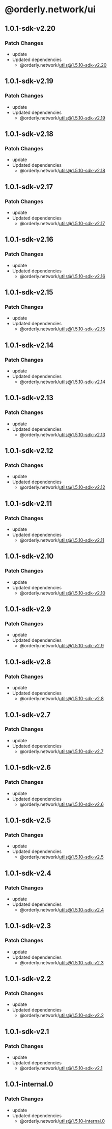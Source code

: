 # @orderly.network/ui

## 1.0.1-sdk-v2.20

### Patch Changes

- update
- Updated dependencies
  - @orderly.network/utils@1.5.10-sdk-v2.20

## 1.0.1-sdk-v2.19

### Patch Changes

- update
- Updated dependencies
  - @orderly.network/utils@1.5.10-sdk-v2.19

## 1.0.1-sdk-v2.18

### Patch Changes

- update
- Updated dependencies
  - @orderly.network/utils@1.5.10-sdk-v2.18

## 1.0.1-sdk-v2.17

### Patch Changes

- update
- Updated dependencies
  - @orderly.network/utils@1.5.10-sdk-v2.17

## 1.0.1-sdk-v2.16

### Patch Changes

- update
- Updated dependencies
  - @orderly.network/utils@1.5.10-sdk-v2.16

## 1.0.1-sdk-v2.15

### Patch Changes

- update
- Updated dependencies
  - @orderly.network/utils@1.5.10-sdk-v2.15

## 1.0.1-sdk-v2.14

### Patch Changes

- update
- Updated dependencies
  - @orderly.network/utils@1.5.10-sdk-v2.14

## 1.0.1-sdk-v2.13

### Patch Changes

- update
- Updated dependencies
  - @orderly.network/utils@1.5.10-sdk-v2.13

## 1.0.1-sdk-v2.12

### Patch Changes

- update
- Updated dependencies
  - @orderly.network/utils@1.5.10-sdk-v2.12

## 1.0.1-sdk-v2.11

### Patch Changes

- update
- Updated dependencies
  - @orderly.network/utils@1.5.10-sdk-v2.11

## 1.0.1-sdk-v2.10

### Patch Changes

- update
- Updated dependencies
  - @orderly.network/utils@1.5.10-sdk-v2.10

## 1.0.1-sdk-v2.9

### Patch Changes

- update
- Updated dependencies
  - @orderly.network/utils@1.5.10-sdk-v2.9

## 1.0.1-sdk-v2.8

### Patch Changes

- update
- Updated dependencies
  - @orderly.network/utils@1.5.10-sdk-v2.8

## 1.0.1-sdk-v2.7

### Patch Changes

- update
- Updated dependencies
  - @orderly.network/utils@1.5.10-sdk-v2.7

## 1.0.1-sdk-v2.6

### Patch Changes

- update
- Updated dependencies
  - @orderly.network/utils@1.5.10-sdk-v2.6

## 1.0.1-sdk-v2.5

### Patch Changes

- update
- Updated dependencies
  - @orderly.network/utils@1.5.10-sdk-v2.5

## 1.0.1-sdk-v2.4

### Patch Changes

- update
- Updated dependencies
  - @orderly.network/utils@1.5.10-sdk-v2.4

## 1.0.1-sdk-v2.3

### Patch Changes

- update
- Updated dependencies
  - @orderly.network/utils@1.5.10-sdk-v2.3

## 1.0.1-sdk-v2.2

### Patch Changes

- update
- Updated dependencies
  - @orderly.network/utils@1.5.10-sdk-v2.2

## 1.0.1-sdk-v2.1

### Patch Changes

- update
- Updated dependencies
  - @orderly.network/utils@1.5.10-sdk-v2.1

## 1.0.1-internal.0

### Patch Changes

- update
- Updated dependencies
  - @orderly.network/utils@1.5.10-internal.0
